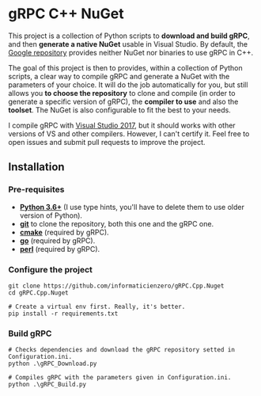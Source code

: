 # gRPC C++ NuGet #

This project is a collection of Python scripts to **download and build gRPC**, and then **generate a native NuGet** usable in Visual Studio. By default,
the [Google repository](https://github.com/grpc/grpc) provides neither NuGet nor binaries to use gRPC in C++.  

The goal of this project is then to provides, within a collection of Python scripts, a clear way to compile gRPC and generate a NuGet with the parameters
of your choice. It will do the job automatically for you, but still allows you **to choose the repository** to clone and compile (in order to generate a specific
version of gRPC), the **compiler to use** and also the **toolset**. The NuGet is also configurable to fit the best to your needs.

I compile gRPC with [Visual Studio 2017](https://www.visualstudio.com/downloads/), but it should works with other versions of VS and other compilers. However,
I can't certify it. Feel free to open issues and submit pull requests to improve the project.

## Installation ##
### Pre-requisites ###

* **[Python 3.6+](https://www.python.org/downloads/release/python-360/)** (I use type hints, you'll have to delete them to use older version of Python).
* **[git](https://git-scm.com/)** to clone the repository, both this one and the gRPC one.
* **[cmake](https://cmake.org/download/)** (required by gRPC).
* **[go](https://golang.org/dl/)** (required by gRPC).
* **[perl](https://www.activestate.com/activeperl/)** (required by gRPC).

### Configure the project ###

```
git clone https://github.com/informaticienzero/gRPC.Cpp.Nuget
cd gRPC.Cpp.Nuget

# Create a virtual env first. Really, it's better.
pip install -r requirements.txt
```

### Build gRPC ###

```
# Checks dependencies and download the gRPC repository setted in Configuration.ini.
python .\gRPC_Download.py

# Compiles gRPC with the parameters given in Configuration.ini.
python .\gRPC_Build.py
```

